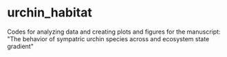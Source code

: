 # urchin_habitat
Codes for analyzing data and creating plots and figures for the manuscript: "The behavior of sympatric urchin species across and ecosystem state gradient"
